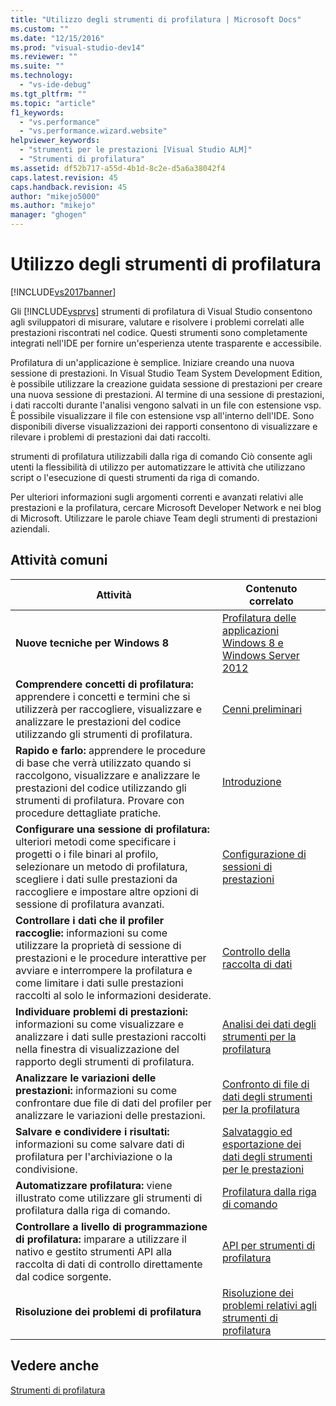 ```yaml
---
title: "Utilizzo degli strumenti di profilatura | Microsoft Docs"
ms.custom: ""
ms.date: "12/15/2016"
ms.prod: "visual-studio-dev14"
ms.reviewer: ""
ms.suite: ""
ms.technology: 
  - "vs-ide-debug"
ms.tgt_pltfrm: ""
ms.topic: "article"
f1_keywords: 
  - "vs.performance"
  - "vs.performance.wizard.website"
helpviewer_keywords: 
  - "strumenti per le prestazioni [Visual Studio ALM]"
  - "Strumenti di profilatura"
ms.assetid: df52b717-a55d-4b1d-8c2e-d5a6a38042f4
caps.latest.revision: 45
caps.handback.revision: 45
author: "mikejo5000"
ms.author: "mikejo"
manager: "ghogen"
---
```

# Utilizzo degli strumenti di profilatura
[!INCLUDE[vs2017banner](../code-quality/includes/vs2017banner.md)]

Gli [!INCLUDE[vsprvs](../code-quality/includes/vsprvs_md.md)] strumenti di profilatura di Visual Studio consentono agli sviluppatori di misurare, valutare e risolvere i problemi correlati alle prestazioni riscontrati nel codice.  Questi strumenti sono completamente integrati nell'IDE per fornire un'esperienza utente trasparente e accessibile.  
  
 Profilatura di un'applicazione è semplice.  Iniziare creando una nuova sessione di prestazioni.  In Visual Studio Team System Development Edition, è possibile utilizzare la creazione guidata sessione di prestazioni per creare una nuova sessione di prestazioni.  Al termine di una sessione di prestazioni, i dati raccolti durante l'analisi vengono salvati in un file con estensione vsp.  È possibile visualizzare il file con estensione vsp all'interno dell'IDE.  Sono disponibili diverse visualizzazioni dei rapporti consentono di visualizzare e rilevare i problemi di prestazioni dai dati raccolti.  
  
 strumenti di profilatura utilizzabili dalla riga di comando  Ciò consente agli utenti la flessibilità di utilizzo per automatizzare le attività che utilizzano script o l'esecuzione di questi strumenti da riga di comando.  
  
 Per ulteriori informazioni sugli argomenti correnti e avanzati relativi alle prestazioni e la profilatura, cercare Microsoft Developer Network e nei blog di Microsoft.  Utilizzare le parole chiave Team degli strumenti di prestazioni aziendali.  
  
## Attività comuni  
  
|Attività|Contenuto correlato|  
|--------------|-------------------------|  
|**Nuove tecniche per Windows 8**|[Profilatura delle applicazioni Windows 8 e Windows Server 2012](../profiling/performance-tools-on-windows-8-and-windows-server-2012-applications.md)|  
|**Comprendere concetti di profilatura:** apprendere i concetti e termini che si utilizzerà per raccogliere, visualizzare e analizzare le prestazioni del codice utilizzando gli strumenti di profilatura.|[Cenni preliminari](../profiling/overviews-performance-tools.md)|  
|**Rapido e farlo:** apprendere le procedure di base che verrà utilizzato quando si raccolgono, visualizzare e analizzare le prestazioni del codice utilizzando gli strumenti di profilatura.  Provare con procedure dettagliate pratiche.|[Introduzione](../profiling/getting-started-with-performance-tools.md)|  
|**Configurare una sessione di profilatura:** ulteriori metodi come specificare i progetti o i file binari al profilo, selezionare un metodo di profilatura, scegliere i dati sulle prestazioni da raccogliere e impostare altre opzioni di sessione di profilatura avanzati.|[Configurazione di sessioni di prestazioni](../profiling/configuring-performance-sessions.md)|  
|**Controllare i dati che il profiler raccoglie:** informazioni su come utilizzare la proprietà di sessione di prestazioni e le procedure interattive per avviare e interrompere la profilatura e come limitare i dati sulle prestazioni raccolti al solo le informazioni desiderate.|[Controllo della raccolta di dati](../profiling/controlling-data-collection.md)|  
|**Individuare problemi di prestazioni:** informazioni su come visualizzare e analizzare i dati sulle prestazioni raccolti nella finestra di visualizzazione del rapporto degli strumenti di profilatura.|[Analisi dei dati degli strumenti per la profilatura](../profiling/analyzing-performance-tools-data.md)|  
|**Analizzare le variazioni delle prestazioni:** informazioni su come confrontare due file di dati del profiler per analizzare le variazioni delle prestazioni.|[Confronto di file di dati degli strumenti per la profilatura](../profiling/comparing-performance-data-files.md)|  
|**Salvare e condividere i risultati:** informazioni su come salvare dati di profilatura per l'archiviazione o la condivisione.|[Salvataggio ed esportazione dei dati degli strumenti per le prestazioni](../profiling/saving-and-exporting-performance-tools-data.md)|  
|**Automatizzare profilatura:** viene illustrato come utilizzare gli strumenti di profilatura dalla riga di comando.|[Profilatura dalla riga di comando](../profiling/using-the-profiling-tools-from-the-command-line.md)|  
|**Controllare a livello di programmazione di profilatura:** imparare a utilizzare il nativo e gestito strumenti API alla raccolta di dati di controllo direttamente dal codice sorgente.|[API per strumenti di profilatura](../profiling/profiling-tools-apis.md)|  
|**Risoluzione dei problemi di profilatura**|[Risoluzione dei problemi relativi agli strumenti di profilatura](../profiling/troubleshooting-performance-tools-issues.md)|  
  
## Vedere anche  
 [Strumenti di profilatura](../profiling/profiling-tools.md)